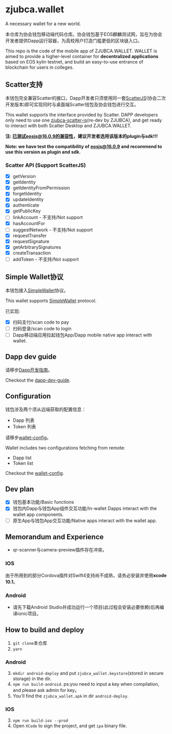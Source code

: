 # zjubca.wallet
A necessary wallet for a new world.

本仓库为协会钱包移动端代码仓库。协会钱包基于EOS麒麟测试网，旨在为协会开发者提供Dapp运行容器，为高校用户打造门槛更低的区块链入口。

This repo is the code of the mobile app of ZJUBCA.WALLET. WALLET is aimed to provide a higher-level container for **decentralized applications** based on EOS kylin testnet, and build an easy-to-use entrance of blockchain for users in colleges.

## Scatter支持

本钱包完全兼容Scatter的接口，Dapp开发者只须使用同一套[ScatterJS](https://github.com/Blockchain-zju/zjubca-scatter-js)(协会二次开发版本)即可实现同时与桌面端Scatter钱包及协会钱包进行交互。

This wallet supports the interface provided by Scatter. DAPP developers only need to use one [zjubca-scatter-js](https://github.com/Blockchain-zju/zjubca-scatter-js)(re-dev by ZJUBCA), and get ready to interact with both Scatter Desktop and ZJUBCA.WALLET.

**注: 已测试eosjs@16.0.9的兼容性，建议开发者选用该版本的plugin与sdk!!!**

**Note: we have test the compatibility of eosjs@16.0.9 and recommend to use this version as plugin and sdk.**

### Scatter API (Support ScatterJS)
- [x] getVersion
- [x] getIdentity
- [x] getIdentityFromPermission
- [x] forgetIdentity
- [x] updateIdentity
- [x] authenticate
- [x] getPublicKey
- [ ] linkAccount - 不支持/Not support
- [x] hasAccountFor
- [ ] suggestNetwork - 不支持/Not support
- [x] requestTransfer
- [x] requestSignature
- [x] getArbitrarySignatures
- [x] createTransaction
- [ ] addToken - 不支持/Not support

## Simple Wallet协议

本钱包接入[SimpleWallet](https://github.com/southex/SimpleWallet)协议。

This wallet supports [SimpleWallet](https://github.com/southex/SimpleWallet) protocol.

已实现:
- [x] 扫码支付/scan code to pay
- [ ] 扫码登录/scan code to login
- [ ] Dapp移动端应用拉起钱包App/Dapp mobile native app interact with wallet.

## Dapp dev guide
请移步[Dapp开发指南](https://github.com/Blockchain-zju/dapp-dev-guide)。

Checkout the [dapp-dev-guide](https://github.com/Blockchain-zju/dapp-dev-guide).

## Configuration

钱包涉及两个须从远端获取的配置信息：

- Dapp 列表
- Token 列表

请移步[wallet-config](https://github.com/Blockchain-zju/wallet-config)。

Wallet includes two configurations fetching from remote:

- Dapp list
- Token list

Checkout the [wallet-config](https://github.com/Blockchain-zju/wallet-config).

## Dev plan
- [x] 钱包基本功能/Basic functions
- [x] 钱包内Dapp与钱包App组件交互功能/In-wallet Dapps interact with the wallet app components.
- [ ] 原生App与钱包App交互功能/Native apps interact with the wallet app.

## Memorandum and Experience
- qr-scanner与camera-preview插件存在冲突。

### IOS
由于所用到的部分Cordova插件对Swift4支持尚不成熟，请务必安装并使用**xcode 10.1**。

### Android
- 请先下载Android Studio并成功运行一个项目(此过程会安装必要依赖)后再编译ionic项目。

## How to build and deploy
1. `git clone`本仓库
2. `yarn`

### Android
3. `mkdir android-deploy` and put `zjubca_wallet.keystore`(stored in secure storage) in the dir. 
4. `npm run build-android`. ps:you need to input a key when compilation, and please ask admin for key。
5. You'll find the `zjubca_wallet.apk` in dir `android-deploy`.

### IOS
3. `npm run build-ios --prod`
4. Open `XCode` to sign the project, and get `ipa` binary file.
